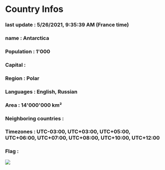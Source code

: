 # Country  Infos
### last update : 5/26/2021, 9:35:39 AM (France time)

### name : Antarctica
### Population : 1'000
### Capital : 
### Region : Polar
### Languages : English, Russian
### Area : 14'000'000 km²
### Neighboring countries : 
### Timezones : UTC-03:00, UTC+03:00, UTC+05:00, UTC+06:00, UTC+07:00, UTC+08:00, UTC+10:00, UTC+12:00

### Flag :
![](https://restcountries.eu/data/ata.svg)